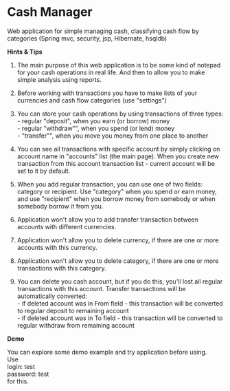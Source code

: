 #  Cash Manager

Web application for simple managing cash, classifying cash flow by categories (Spring mvc, security, jsp, Hibernate, hsqldb)

<b>Hints & Tips</b>

1. The main purpose of this web application is to be some kind of notepad for your cash operations in real life. And then to allow you to make simple analysis using reports.

2. Before working with transactions you have to make lists of your currencies and cash flow categories (use "settings")

3. You can store your cash operations by using transactions of three types: 
<br>- regular "deposit", when you earn (or borrow) money 
<br>- regular "withdraw"", when you spend (or lend) money 
<br>- "transfer"", when you move you money from one place to another

4. You can see all transactions with specific account by simply clicking on account name in "accounts" list (the main page). When you create new transaction from this account transaction list - current account will be set to it by default.

5. When you add regular transaction, you can use one of two fields: category or recipient. Use "category" when you spend or earn money, and use "recipient" when you borrow money from somebody or when somebody borrow it from you.

6. Application won't allow you to add transfer transaction between accounts with different currencies.

7. Application won't allow you to delete currency, if there are one or more accounts with this currency.

8. Application won't allow you to delete category, if there are one or more transactions with this category.

9. You can delete you cash account, but if you do this, you'll lost all regular transactions with this account. Transfer transactions will be automatically converted: 
<br>- if deleted account was in From field - this transaction will be converted to regular deposit to remaining account 
<br>- if deleted account was in To field - this transaction will be converted to regular withdraw from remaining account

<b>Demo</b>

You can explore some demo example and try application before using.
<br>Use 
<br>login: test
<br>password: test
<br>for this.
